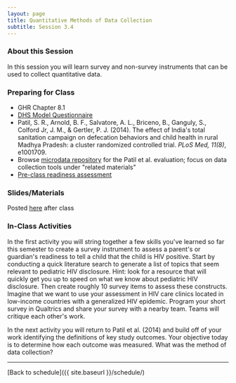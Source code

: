 ```yaml
---
layout: page
title: Quantitative Methods of Data Collection
subtitle: Session 3.4
---
```


### About this Session

In this session you will learn survey and non-survey instruments that can be used to collect quantitative data. 

### Preparing for Class

* GHR Chapter 8.1
* [DHS Model Questionnaire](https://dhsprogram.com/What-We-Do/Survey-Types/DHS-Questionnaires.cfm)
* Patil, S. R., Arnold, B. F., Salvatore, A. L., Briceno, B., Ganguly, S., Colford Jr, J. M., & Gertler, P. J. (2014). The effect of India's total sanitation campaign on defecation behaviors and child health in rural Madhya Pradesh: a cluster randomized controlled trial. *PLoS Med, 11(8)*, e1001709.
* Browse [microdata repository](http://microdata.worldbank.org/index.php/catalog/2033/study-description) for the Patil et al. evaluation; focus on data collection tools under "related materials"
* [Pre-class readiness assessment](https://docs.google.com/spreadsheets/d/1FkE2xrVPej8o07Kgd9mNEK0vovv8EzJfVoAjUOO_gy0/edit?usp=sharing)

### Slides/Materials

Posted [here](https://drive.google.com/drive/folders/0Bxn_jkXZ1lxuVklQakF4MjZGSDQ?usp=sharing) after class

### In-Class Activities

In the first activity you will string together a few skills you've learned so far this semester to create a survey instrument to assess a parent's or guardian's readiness to tell a child that the child is HIV positive. Start by conducting a quick literature search to generate a list of topics that seem relevant to pediatric HIV disclosure. Hint: look for a resource that will quickly get you up to speed on what we know about pediatric HIV disclosure. Then create roughly 10 survey items to assess these constructs. Imagine that we want to use your assessment in HIV care clinics located in low-income countries with a generalized HIV epidemic. Program your short survey in Qualtrics and share your survey with a nearby team. Teams will critique each other's work.

In the next activity you will return to Patil et al. (2014) and build off of your work identifying the definitions of key study outcomes. Your objective today is to determine how each outcome was measured. What was the method of data collection?

* * *

[Back to schedule]({{ site.baseurl }}/schedule/)